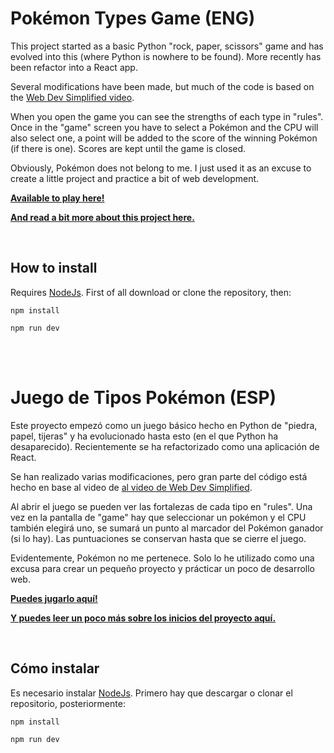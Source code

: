 # Pokémon Types Game (ENG)

This project started as a basic Python "rock, paper, scissors" game and has evolved into this (where Python is nowhere to be found). More recently has been refactor into a React app.

Several modifications have been made, but much of the code is based on the [Web Dev Simplified video](https://www.youtube.com/watch?v=1yS-JV4fWqY&ab_channel=WebDevSimplified).

When you open the game you can see the strengths of each type in "rules". Once in the "game" screen you have to select a Pokémon and the CPU will also select one, a point will be added to the score of the winning Pokémon (if there is one). Scores are kept until the game is closed.

Obviously, Pokémon does not belong to me. I just used it as an excuse to create a little project and practice a bit of web development.

[**Available to play here!**](https://pokemon-types-game.netlify.app/)

[**And read a bit more about this project here.**](https://pokemon-types-game.netlify.app/)

</br>

## How to install

Requires [NodeJs](https://nodejs.org/en). First of all download or clone the repository, then:

```
npm install
```

```
npm run dev
```


</br>
</br>

# Juego de Tipos Pokémon (ESP)

Este proyecto empezó como un juego básico hecho en Python de "piedra, papel, tijeras" y ha evolucionado hasta esto (en el que Python ha desaparecido). Recientemente se ha refactorizado como una aplicación de React.

Se han realizado varias modificaciones, pero gran parte del código está hecho en base al video de [al video de Web Dev Simplified](https://www.youtube.com/watch?v=1yS-JV4fWqY&ab_channel=WebDevSimplified).

Al abrir el juego se pueden ver las fortalezas de cada tipo en "rules". Una vez en la pantalla de "game" hay que seleccionar un pokémon y el CPU también elegirá uno, se sumará un punto al marcador del Pokémon ganador (si lo hay). Las puntuaciones se conservan hasta que se cierre el juego.

Evidentemente, Pokémon no me pertenece. Solo lo he utilizado como una excusa para crear un pequeño proyecto y prácticar un poco de desarrollo web.

[**Puedes jugarlo aquí!**](https://pokemon-types-game.netlify.app/)

[**Y puedes leer un poco más sobre los inicios del proyecto aquí.**](https://pokemon-types-game.netlify.app/)

</br>

## Cómo instalar

Es necesario instalar [NodeJs](https://nodejs.org/es). Primero hay que descargar o clonar el repositorio, posteriormente:

```
npm install
```

```
npm run dev
```